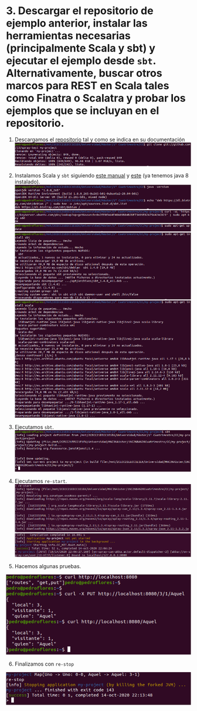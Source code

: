 # 3. Descargar el repositorio de ejemplo anterior, instalar las herramientas necesarias (principalmente Scala y sbt) y ejecutar el ejemplo desde `sbt`. Alternativamente, buscar otros marcos para REST en Scala tales como Finatra o Scalatra y probar los ejemplos que se incluyan en el repositorio.

1. Descargamos el [repositorio](https://github.com/JJ/spray-test) tal y como se indica en su documentación
   ![](./imgs/3.1.png)
2. Instalamos Scala y `sbt` siguiendo [este manual](https://howtoinstall.co/es/ubuntu/xenial/scala) y [este](https://www.scala-lang.org/download/) (ya tenemos java 8 instalado).
   ![](./imgs/3.2.png)
   ![](./imgs/3.3.png)
   ![](./imgs/3.4.png)
   ![](./imgs/3.5.png)
   ![](./imgs/3.6.png)
3. Ejecutamos `sbt`.
   ![](./imgs/3.7.png)
4.  Ejecutamos `re-start`.
   ![](./imgs/3.8.png)
   ![](./imgs/3.9.png)

5.  Hacemos algunas pruebas.
   
   ![](./imgs/3.10.png)

6.  Finalizamos con `re-stop`
   
   ![](./imgs/3.11.png)